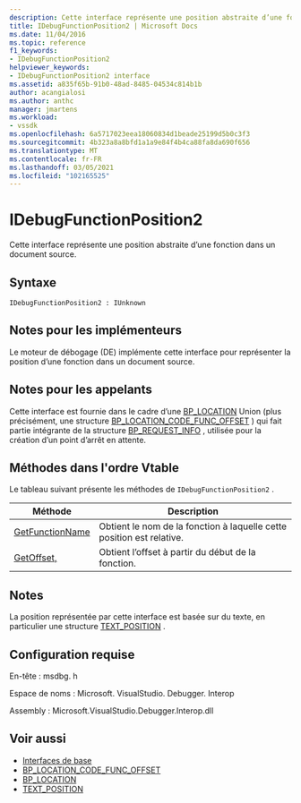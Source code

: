 ```yaml
---
description: Cette interface représente une position abstraite d’une fonction dans un document source.
title: IDebugFunctionPosition2 | Microsoft Docs
ms.date: 11/04/2016
ms.topic: reference
f1_keywords:
- IDebugFunctionPosition2
helpviewer_keywords:
- IDebugFunctionPosition2 interface
ms.assetid: a835f65b-91b0-48ad-8485-04534c814b1b
author: acangialosi
ms.author: anthc
manager: jmartens
ms.workload:
- vssdk
ms.openlocfilehash: 6a5717023eea18060834d1beade25199d5b0c3f3
ms.sourcegitcommit: 4b323a8a8bfd1a1a9e84f4b4ca88fa8da690f656
ms.translationtype: MT
ms.contentlocale: fr-FR
ms.lasthandoff: 03/05/2021
ms.locfileid: "102165525"
---
```

# <a name="idebugfunctionposition2"></a>IDebugFunctionPosition2
Cette interface représente une position abstraite d’une fonction dans un document source.

## <a name="syntax"></a>Syntaxe

```
IDebugFunctionPosition2 : IUnknown
```

## <a name="notes-for-implementers"></a>Notes pour les implémenteurs
 Le moteur de débogage (DE) implémente cette interface pour représenter la position d’une fonction dans un document source.

## <a name="notes-for-callers"></a>Notes pour les appelants
 Cette interface est fournie dans le cadre d’une [BP_LOCATION](../../../extensibility/debugger/reference/bp-location.md) Union (plus précisément, une structure [BP_LOCATION_CODE_FUNC_OFFSET](../../../extensibility/debugger/reference/bp-location-code-func-offset.md) ) qui fait partie intégrante de la structure [BP_REQUEST_INFO](../../../extensibility/debugger/reference/bp-request-info.md) , utilisée pour la création d’un point d’arrêt en attente.

## <a name="methods-in-vtable-order"></a>Méthodes dans l'ordre Vtable
 Le tableau suivant présente les méthodes de `IDebugFunctionPosition2` .

|Méthode|Description|
|------------|-----------------|
|[GetFunctionName](../../../extensibility/debugger/reference/idebugfunctionposition2-getfunctionname.md)|Obtient le nom de la fonction à laquelle cette position est relative.|
|[GetOffset,](../../../extensibility/debugger/reference/idebugfunctionposition2-getoffset.md)|Obtient l’offset à partir du début de la fonction.|

## <a name="remarks"></a>Notes
 La position représentée par cette interface est basée sur du texte, en particulier une structure [TEXT_POSITION](../../../extensibility/debugger/reference/text-position.md) .

## <a name="requirements"></a>Configuration requise
 En-tête : msdbg. h

 Espace de noms : Microsoft. VisualStudio. Debugger. Interop

 Assembly : Microsoft.VisualStudio.Debugger.Interop.dll

## <a name="see-also"></a>Voir aussi
- [Interfaces de base](../../../extensibility/debugger/reference/core-interfaces.md)
- [BP_LOCATION_CODE_FUNC_OFFSET](../../../extensibility/debugger/reference/bp-location-code-func-offset.md)
- [BP_LOCATION](../../../extensibility/debugger/reference/bp-location.md)
- [TEXT_POSITION](../../../extensibility/debugger/reference/text-position.md)
